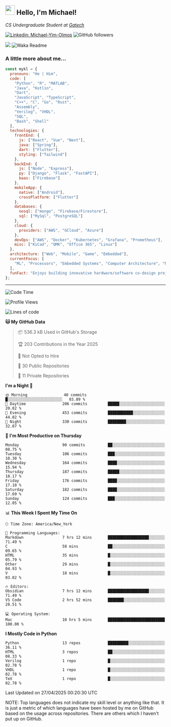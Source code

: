 <h2><img src="https://emojis.slackmojis.com/emojis/images/1531849430/4246/blob-sunglasses.gif?1531849430" width="30"/> Hello, I'm Michael!</h2>
<p><em>CS Undergraduate Student at <a href="https://www.gatech.edu/">Gatech</em></p>

[![Linkedin: Michael-Yim-Olmos](https://img.shields.io/badge/-mykl-blue?style=flat-square&logo=Linkedin&logoColor=white&link=https://www.linkedin.com/in/michael-yim-olmos/)](https://www.linkedin.com/in/michael-yim-olmos/)
![GitHub followers](https://img.shields.io/github/followers/MyKl-Y?label=Follow&style=social)
<!--[![website](https://img.shields.io/badge/Website-46a2f1.svg?&style=flat-square&logo=Google-Chrome&logoColor=white&link=https://anmolsingh.me/)](https://anmolsingh.me/)-->
![](https://visitor-badge.glitch.me/badge?page_id=anmol098.anmol098)
![Waka Readme](https://github.com/anmol098/anmol098/workflows/Waka%20Readme/badge.svg)

<!--👇 Hit in your console or terminal to connect with me.

```bash
npx anmol
```
**👆 This command line tool can be found at [npx anmol](https://github.com/anmol098/npx_card)**-->

### A little more about me...  

```javascript
const mykl = {
  pronouns: "He | Him",
  code: [
    "Python", "R", "MATLAB",
    "Java", "Kotlin",
    "Dart",
    "JavaScript", "TypeScript",
    "C++", "C", "Go", "Rust",
    "Assembly",
    "Verilog", "VHDL",
    "SQL",
    "Bash", "Shell"
  ],
  technologies: {
    frontEnd: {
      js: ["React", "Vue", "Next"],
      java: ["Spring"],
      dart: ["Flutter"],
      styling: ["Tailwind"]
    },
    backEnd: {
      js: ["Node", "Express"],
      py: ["Django", "Flask", "FastAPI"],
      baas: ["Firebase"]
    },
    mobileApp: {
      native: ["Android"],
      crossPlatform: ["Flutter"]
    },
    databases: {
      nosql: ["mongo", "Firebase/Firestore"],
      sql: ["MySql", "PostgreSQL"]
    },
    cloud: {
      providers: ["AWS", "GCloud", "Azure"]
    },
    devOps: ["AWS", "Docker", "Kubernetes", "Grafana", "Prometheus"],
    misc: ["KiCad", "QMK", "Office 365", "Linux"]
  },
  architecture: ["Web", "Mobile", "Game", "Embedded"],
  currentFocus: [
    "ML", "Processors", "Embedded Systems", "Computer Architecture", "Robotics", "RISC-V", "Hardware", "Data Science", "HPC"
  ],
  funFact: "Enjoys building innovative hardware/software co-design projects and exploring robotics."
};

```

---
<!--START_SECTION:waka-->
![Code Time](http://img.shields.io/badge/Code%20Time-533%20hrs%2049%20mins-blue)

![Profile Views](http://img.shields.io/badge/Profile%20Views-0-blue)

![Lines of code](https://img.shields.io/badge/From%20Hello%20World%20I%27ve%20Written-19.0%20million%20lines%20of%20code-blue)

**🐱 My GitHub Data** 

> 📦 536.3 kB Used in GitHub's Storage 
 > 
> 🏆 203 Contributions in the Year 2025
 > 
> 🚫 Not Opted to Hire
 > 
> 📜 30 Public Repositories 
 > 
> 🔑 11 Private Repositories 
 > 
**I'm a Night 🦉** 

```text
🌞 Morning                40 commits          █░░░░░░░░░░░░░░░░░░░░░░░░   03.89 % 
🌆 Daytime                206 commits         █████░░░░░░░░░░░░░░░░░░░░   20.02 % 
🌃 Evening                453 commits         ███████████░░░░░░░░░░░░░░   44.02 % 
🌙 Night                  330 commits         ████████░░░░░░░░░░░░░░░░░   32.07 % 
```
📅 **I'm Most Productive on Thursday** 

```text
Monday                   90 commits          ██░░░░░░░░░░░░░░░░░░░░░░░   08.75 % 
Tuesday                  106 commits         ███░░░░░░░░░░░░░░░░░░░░░░   10.30 % 
Wednesday                164 commits         ████░░░░░░░░░░░░░░░░░░░░░   15.94 % 
Thursday                 187 commits         █████░░░░░░░░░░░░░░░░░░░░   18.17 % 
Friday                   176 commits         ████░░░░░░░░░░░░░░░░░░░░░   17.10 % 
Saturday                 182 commits         ████░░░░░░░░░░░░░░░░░░░░░   17.69 % 
Sunday                   124 commits         ███░░░░░░░░░░░░░░░░░░░░░░   12.05 % 
```


📊 **This Week I Spent My Time On** 

```text
🕑︎ Time Zone: America/New_York

💬 Programming Languages: 
Markdown                 7 hrs 12 mins       ██████████████████░░░░░░░   71.49 % 
C                        58 mins             ██░░░░░░░░░░░░░░░░░░░░░░░   09.65 % 
HTML                     35 mins             █░░░░░░░░░░░░░░░░░░░░░░░░   05.79 % 
Other                    29 mins             █░░░░░░░░░░░░░░░░░░░░░░░░   04.93 % 
V                        18 mins             █░░░░░░░░░░░░░░░░░░░░░░░░   03.02 % 

🔥 Editors: 
Obsidian                 7 hrs 12 mins       ██████████████████░░░░░░░   71.49 % 
VS Code                  2 hrs 52 mins       ███████░░░░░░░░░░░░░░░░░░   28.51 % 

💻 Operating System: 
Mac                      10 hrs 5 mins       █████████████████████████   100.00 % 
```

**I Mostly Code in Python** 

```text
Python                   13 repos            █████████░░░░░░░░░░░░░░░░   36.11 % 
HTML                     3 repos             ██░░░░░░░░░░░░░░░░░░░░░░░   08.33 % 
Verilog                  1 repo              █░░░░░░░░░░░░░░░░░░░░░░░░   02.78 % 
VHDL                     1 repo              █░░░░░░░░░░░░░░░░░░░░░░░░   02.78 % 
TeX                      1 repo              █░░░░░░░░░░░░░░░░░░░░░░░░   02.78 % 
```




 Last Updated on 27/04/2025 00:20:30 UTC
<!--END_SECTION:waka-->

NOTE: Top languages does not indicate my skill level or anything like that. It is just a metric of which languages have been hosted by me on GitHub based on the usage across repositories. There are others which I haven't put up on GitHub.

